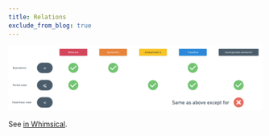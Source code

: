 ```yaml
---
title: Relations
exclude_from_blog: true
---
```


![](relations.png)

See [in Whimsical](https://whimsical.com/relations-SG4E4DD2XzmuitzEBLJ3LX).
